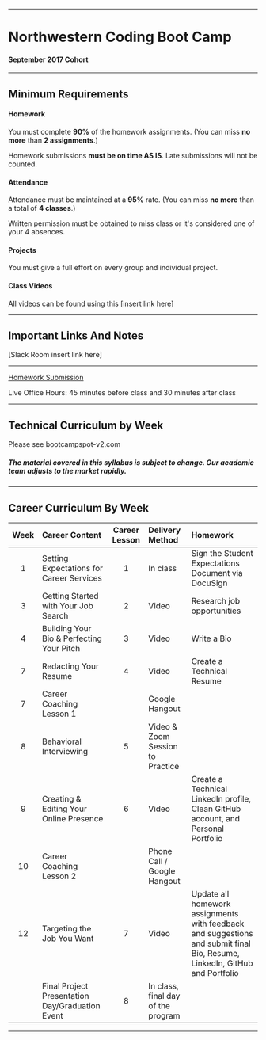 -----------------------------------------
# Northwestern Coding Boot Camp

#### September 2017 Cohort 


-----------------------------------------


## Minimum Requirements


#### Homework


You must complete **90%** of the homework assignments. (You can miss **no more** than **2 assignments**.)


Homework submissions **must be on time AS IS**. Late submissions will not be counted.


#### Attendance


Attendance must be maintained at a **95%** rate. (You can miss **no more** than a total of **4 classes**.)


Written permission must be obtained to miss class or it's considered one of your 4 absences.


#### Projects


You must give a full effort on every group and individual project.


#### Class Videos

All videos can be found using this [insert link here]

-----------------------------------------


## Important Links And Notes


[Slack Room insert link here]

-----------------------------------------


[Homework Submission](http://bootcampspot-v2.com)


Live Office Hours: 45 minutes before class and 30 minutes after class


-----------------------------------------
## Technical Curriculum by Week

Please see bootcampspot-v2.com

##### The material covered in this syllabus is subject to change. Our academic team adjusts to the market rapidly.

-----------------------------------------
## Career Curriculum By Week

| Week  | Career Content | Career Lesson | Delivery Method | Homework || :---: | :------------- | :-----------: | :-------------- | :------- || 1  | Setting Expectations for Career Services        | 1 | In class                           | Sign the Student Expectations Document via DocuSign                                                                        || 3  | Getting Started with Your Job Search            | 2 | Video                              | Research job opportunities                                                                                                 || 4  | Building Your Bio & Perfecting Your Pitch       | 3 | Video                              | Write a Bio                                                                                                                || 7  | Redacting Your Resume                           | 4 | Video                              | Create a Technical Resume                                                                                                  || 7  | Career Coaching Lesson 1                        |   | Google Hangout                     |                                                                                                                            || 8  | Behavioral Interviewing                         | 5 | Video & Zoom Session to Practice   |                                                                                                                            || 9  | Creating & Editing Your Online Presence         | 6 | Video                              | Create a Technical LinkedIn profile, Clean GitHub account, and Personal Portfolio                                          || 10 | Career Coaching Lesson 2                        |   | Phone Call / Google Hangout        |                                                                                                                            || 12 | Targeting the Job You Want                      | 7 | Video                              | Update all homework assignments with feedback and suggestions and submit final Bio, Resume, LinkedIn, GitHub and Portfolio ||    | Final Project Presentation Day/Graduation Event | 8 | In class, final day of the program |                                                                                                                            |-----------------------------------------




